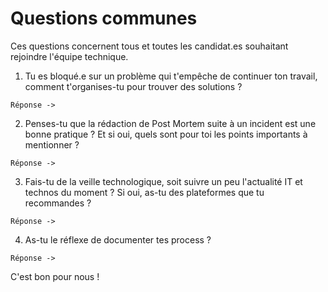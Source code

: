 # Questions communes

Ces questions concernent tous et toutes les candidat.es souhaitant rejoindre l'équipe technique.


1. Tu es bloqué.e sur un problème qui t'empêche de continuer ton travail, comment t'organises-tu pour trouver des solutions ? 

```
Réponse -> 
```

2. Penses-tu que la rédaction de Post Mortem suite à un incident est une bonne pratique ? Et si oui, quels sont pour toi les points importants à mentionner ? 

```
Réponse -> 
```

3. Fais-tu de la veille technologique, soit suivre un peu l'actualité IT et technos du moment ? Si oui, as-tu des plateformes que tu recommandes ?

```
Réponse -> 
```

4. As-tu le réflexe de documenter tes process ?

```
Réponse -> 
```

C'est bon pour nous !
